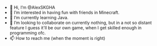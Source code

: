 - 👋 Hi, I’m @AlexSKGHA
- 👀 I’m interested in having fun with friends in Minecraft.
- 🌱 I’m currently learning Java.
- 💞️ I’m looking to collaborate on currently nothing, but in a not so distant feature I guess it'll be our own game, when I get skilled enough in programming ofc.
- 📫 How to reach me (when the moment is right)

<!---
AlexSKGHA/AlexSKGHA is a ✨ special ✨ repository because its `README.md` (this file) appears on your GitHub profile.
You can click the Preview link to take a look at your changes.
--->
